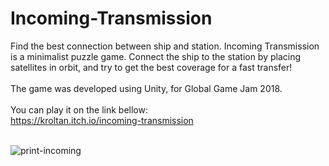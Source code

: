 # Incoming-Transmission
Find the best connection between ship and station. Incoming Transmission is a minimalist puzzle game. Connect the ship to the station by placing satellites in orbit, and try to get the best coverage for a fast transfer!<br><br>
The game was developed using Unity, for Global Game Jam 2018.<br><br>
You can play it on the link bellow:<br>
https://kroltan.itch.io/incoming-transmission<br><br>

![print-incoming](https://github.com/Pixelikas/Incoming-Transmission/assets/67108278/55289da8-c1eb-432d-8c89-be8ce47fcc70)
